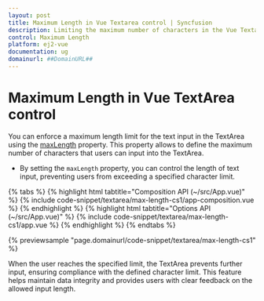 ```yaml
---
layout: post
title: Maximum Length in Vue Textarea control | Syncfusion
description: Limiting the maximum number of characters in the Vue Textarea control of Syncfusion Essential JS 2 and more details.
control: Maximum Length
platform: ej2-vue
documentation: ug
domainurl: ##DomainURL##
---
```


# Maximum Length in Vue TextArea control

You can enforce a maximum length limit for the text input in the TextArea using the [maxLength](https://ej2.syncfusion.com/vue/documentation/api/textarea/#maxLength) property. This property allows to define the maximum number of characters that users can input into the TextArea.


* By setting the `maxLength` property, you can control the length of text input, preventing users from exceeding a specified character limit.

{% tabs %}
{% highlight html tabtitle="Composition API (~/src/App.vue)" %}
{% include code-snippet/textarea/max-length-cs1/app-composition.vue %}
{% endhighlight %}
{% highlight html tabtitle="Options API (~/src/App.vue)" %}
{% include code-snippet/textarea/max-length-cs1/app.vue %}
{% endhighlight %}
{% endtabs %}

{% previewsample "page.domainurl/code-snippet/textarea/max-length-cs1" %}

When the user reaches the specified limit, the TextArea prevents further input, ensuring compliance with the defined character limit. This feature helps maintain data integrity and provides users with clear feedback on the allowed input length.
